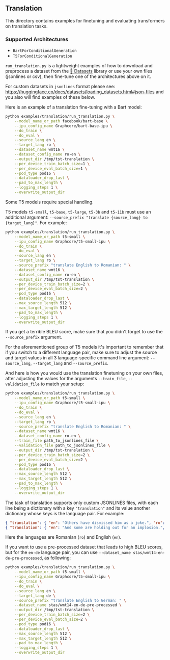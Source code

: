 <!---
Copyright 2020 The HuggingFace Team. All rights reserved.

Licensed under the Apache License, Version 2.0 (the "License");
you may not use this file except in compliance with the License.
You may obtain a copy of the License at

    http://www.apache.org/licenses/LICENSE-2.0

Unless required by applicable law or agreed to in writing, software
distributed under the License is distributed on an "AS IS" BASIS,
WITHOUT WARRANTIES OR CONDITIONS OF ANY KIND, either express or implied.
See the License for the specific language governing permissions and
limitations under the License.
-->

## Translation

This directory contains examples for finetuning and evaluating transformers on translation tasks.

### Supported Architectures

- `BartForConditionalGeneration`
- `T5ForConditionalGeneration`

`run_translation.py` is a lightweight examples of how to download and preprocess a dataset from the [🤗 Datasets](https://github.com/huggingface/datasets) library or use your own files (jsonlines or csv), then fine-tune one of the architectures above on it.

For custom datasets in `jsonlines` format please see: https://huggingface.co/docs/datasets/loading_datasets.html#json-files
and you also will find examples of these below.


Here is an example of a translation fine-tuning with a Bart model:

```bash
python examples/translation/run_translation.py \
    --model_name_or_path facebook/bart-base \
    --ipu_config_name Graphcore/bart-base-ipu \
    --do_train \
    --do_eval \
    --source_lang en \
    --target_lang ro \
    --dataset_name wmt16 \
    --dataset_config_name ro-en \
    --output_dir /tmp/tst-translation \
    --per_device_train_batch_size=1 \
    --per_device_eval_batch_size=1 \
    --pod_type pod16 \
    --dataloader_drop_last \
    --pad_to_max_length \
    --logging_steps 1 \
    --overwrite_output_dir
```

Some T5 models require special handling.

T5 models `t5-small`, `t5-base`, `t5-large`, `t5-3b` and `t5-11b` must use an additional argument: `--source_prefix "translate {source_lang} to {target_lang}"`. For example:

```bash
python examples/translation/run_translation.py \
    --model_name_or_path t5-small \
    --ipu_config_name Graphcore/t5-small-ipu \
    --do_train \
    --do_eval \
    --source_lang en \
    --target_lang ro \
    --source_prefix "translate English to Romanian: " \
    --dataset_name wmt16 \
    --dataset_config_name ro-en \
    --output_dir /tmp/tst-translation \
    --per_device_train_batch_size=2 \
    --per_device_eval_batch_size=2 \
    --pod_type pod16 \
    --dataloader_drop_last \
    --max_source_length 512 \
    --max_target_length 512 \
    --pad_to_max_length \
    --logging_steps 1 \
    --overwrite_output_dir
```

If you get a terrible BLEU score, make sure that you didn't forget to use the `--source_prefix` argument.

For the aforementioned group of T5 models it's important to remember that if you switch to a different language pair, make sure to adjust the source and target values in all 3 language-specific command line argument: `--source_lang`, `--target_lang` and `--source_prefix`.

And here is how you would use the translation finetuning on your own files, after adjusting the
values for the arguments `--train_file`, `--validation_file` to match your setup:

```bash
python examples/translation/run_translation.py \
    --model_name_or_path t5-small \
    --ipu_config_name Graphcore/t5-small-ipu \
    --do_train \
    --do_eval \
    --source_lang en \
    --target_lang ro \
    --source_prefix "translate English to Romanian: " \
    --dataset_name wmt16 \
    --dataset_config_name ro-en \
    --train_file path_to_jsonlines_file \
    --validation_file path_to_jsonlines_file \
    --output_dir /tmp/tst-translation \
    --per_device_train_batch_size=2 \
    --per_device_eval_batch_size=2 \
    --pod_type pod16 \
    --dataloader_drop_last \
    --max_source_length 512 \
    --max_target_length 512 \
    --pad_to_max_length \
    --logging_steps 1 \
    --overwrite_output_dir
```

The task of translation supports only custom JSONLINES files, with each line being a dictionary with a key `"translation"` and its value another dictionary whose keys is the language pair. For example:

```json
{ "translation": { "en": "Others have dismissed him as a joke.", "ro": "Alții l-au numit o glumă." } }
{ "translation": { "en": "And some are holding out for an implosion.", "ro": "Iar alții așteaptă implozia." } }
```
Here the languages are Romanian (`ro`) and English (`en`).

If you want to use a pre-processed dataset that leads to high BLEU scores, but for the `en-de` language pair, you can use `--dataset_name stas/wmt14-en-de-pre-processed`, as following:

```bash
python examples/translation/run_translation.py \
    --model_name_or_path t5-small \
    --ipu_config_name Graphcore/t5-small-ipu \
    --do_train \
    --do_eval \
    --source_lang en \
    --target_lang de \
    --source_prefix "translate English to German: " \
    --dataset_name stas/wmt14-en-de-pre-processed \
    --output_dir /tmp/tst-translation \
    --per_device_train_batch_size=2 \
    --per_device_eval_batch_size=2 \
    --pod_type pod16 \
    --dataloader_drop_last \
    --max_source_length 512 \
    --max_target_length 512 \
    --pad_to_max_length \
    --logging_steps 1 \
    --overwrite_output_dir
 ```
